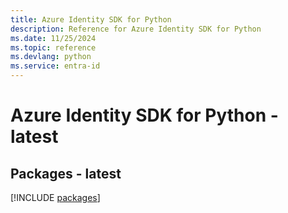 ```yaml
---
title: Azure Identity SDK for Python
description: Reference for Azure Identity SDK for Python
ms.date: 11/25/2024
ms.topic: reference
ms.devlang: python
ms.service: entra-id
---
```

# Azure Identity SDK for Python - latest
## Packages - latest
[!INCLUDE [packages](identity-index.md)]